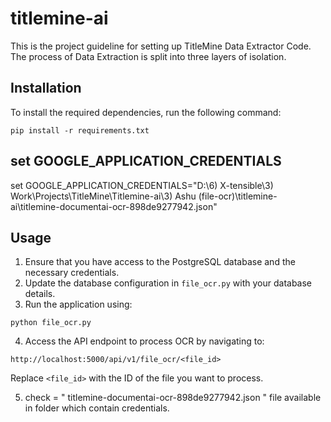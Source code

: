 # titlemine-ai
This is the project guideline for setting up TitleMine Data Extractor Code. 
The process of Data Extraction is split into three layers of isolation. 

## Installation

To install the required dependencies, run the following command:

```
pip install -r requirements.txt
```

## set GOOGLE_APPLICATION_CREDENTIALS
set GOOGLE_APPLICATION_CREDENTIALS="D:\6) X-tensible\3) Work\Projects\TitleMine\Titlemine-ai\3) Ashu (file-ocr)\titlemine-ai\titlemine-documentai-ocr-898de9277942.json"

## Usage

1. Ensure that you have access to the PostgreSQL database and the necessary credentials.
2. Update the database configuration in `file_ocr.py` with your database details.
3. Run the application using:

```
python file_ocr.py
```

4. Access the API endpoint to process OCR by navigating to:

```
http://localhost:5000/api/v1/file_ocr/<file_id>
```

Replace `<file_id>` with the ID of the file you want to process.


5. check = " titlemine-documentai-ocr-898de9277942.json " file available in folder which contain credentials.